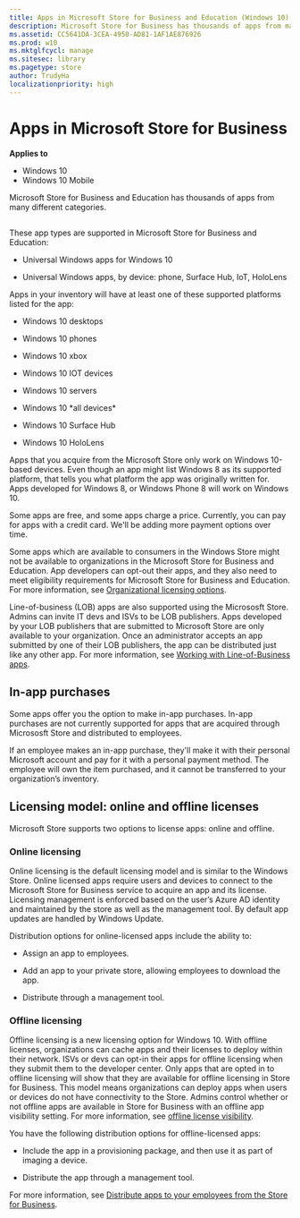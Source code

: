 ```yaml
---
title: Apps in Microsoft Store for Business and Education (Windows 10)
description: Microsoft Store for Business has thousands of apps from many different categories.
ms.assetid: CC5641DA-3CEA-4950-AD81-1AF1AE876926
ms.prod: w10
ms.mktglfcycl: manage
ms.sitesec: library
ms.pagetype: store
author: TrudyHa
localizationpriority: high
---
```


# Apps in Microsoft Store for Business


**Applies to**

-   Windows 10
-   Windows 10 Mobile

Microsoft Store for Business and Education has thousands of apps from many different categories.

## <a href="" id="apps"></a>


These app types are supported in Microsoft Store for Business and Education:

-   Universal Windows apps for Windows 10

-   Universal Windows apps, by device: phone, Surface Hub, IoT, HoloLens

Apps in your inventory will have at least one of these supported platforms listed for the app:

-   Windows 10 desktops

-   Windows 10 phones

-   Windows 10 xbox

-   Windows 10 IOT devices

-   Windows 10 servers

-   Windows 10 \*all devices\*

-   Windows 10 Surface Hub

-   Windows 10 HoloLens

Apps that you acquire from the Microsoft Store only work on Windows 10-based devices. Even though an app might list Windows 8 as its supported platform, that tells you what platform the app was originally written for. Apps developed for Windows 8, or Windows Phone 8 will work on Windows 10.

Some apps are free, and some apps charge a price. Currently, you can pay for apps with a credit card. We'll be adding more payment options over time.

Some apps which are available to consumers in the Windows Store might not be available to organizations in the Microsoft Store for Business and Education. App developers can opt-out their apps, and they also need to meet eligibility requirements for Microsoft Store for Business and Education. For more information, see [Organizational licensing options](https://msdn.microsoft.com/windows/uwp/publish/organizational-licensing). 

Line-of-business (LOB) apps are also supported using the Micrososft Store. Admins can invite IT devs and ISVs to be LOB publishers. Apps developed by your LOB publishers that are submitted to Microsoft Store are only available to your organization. Once an administrator accepts an app submitted by one of their LOB publishers, the app can be distributed just like any other app. For more information, see [Working with Line-of-Business apps](working-with-line-of-business-apps.md).

## In-app purchases

Some apps offer you the option to make in-app purchases. In-app purchases are not currently supported for apps that are acquired through Micrososft Store and distributed to employees.

If an employee makes an in-app purchase, they'll make it with their personal Microsoft account and pay for it with a personal payment method. The employee will own the item purchased, and it cannot be transferred to your organization’s inventory.

## Licensing model: online and offline licenses

Microsoft Store supports two options to license apps: online and offline.

### Online licensing
 Online licensing is the default licensing model and is similar to the Windows Store. Online licensed apps require users and devices to connect to the Microsoft Store for Business service to acquire an app and its license. Licensing management is enforced based on the user’s Azure AD identity and maintained by the store as well as the management tool. By default app updates are handled by Windows Update.

Distribution options for online-licensed apps include the ability to:

-   Assign an app to employees.

-   Add an app to your private store, allowing employees to download the app.

-   Distribute through a management tool.

### Offline licensing
Offline licensing is a new licensing option for Windows 10. With offline licenses, organizations can cache apps and their licenses to deploy within their network. ISVs or devs can opt-in their apps for offline licensing when they submit them to the developer center. Only apps that are opted in to offline licensing will show that they are available for offline licensing in Store for Business. This model means organizations can deploy apps when users or devices do not have connectivity to the Store. Admins control whether or not offline apps are available in Store for Business with an offline app visibility setting. For more information, see [offline license visibility](https://technet.microsoft.com/itpro/windows/manage/update-windows-store-for-business-account-settings#offline-licensing). 

You have the following distribution options for offline-licensed apps:

-   Include the app in a provisioning package, and then use it as part of imaging a device.

-   Distribute the app through a management tool.

For more information, see [Distribute apps to your employees from the Store for Business](distribute-apps-to-your-employees-windows-store-for-business.md).

 

 





